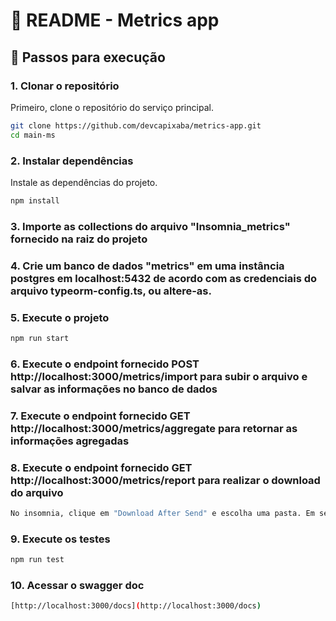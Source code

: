
# 📖 README - Metrics app


## 🔧 Passos para execução

### 1. Clonar o repositório
Primeiro, clone o repositório do serviço principal.

```bash
git clone https://github.com/devcapixaba/metrics-app.git
cd main-ms
```

### 2. Instalar dependências
Instale as dependências do projeto.

```bash
npm install
```

### 3. Importe as collections do arquivo "Insomnia_metrics" fornecido na raiz do projeto

### 4. Crie um banco de dados "metrics" em uma instância postgres em localhost:5432 de acordo com as credenciais do arquivo typeorm-config.ts, ou altere-as.

### 5. Execute o projeto 

```bash
npm run start
```

### 6. Execute o endpoint fornecido POST http://localhost:3000/metrics/import para subir o arquivo e salvar as informações no banco de dados

### 7. Execute o endpoint fornecido GET http://localhost:3000/metrics/aggregate para retornar as informações agregadas

### 8. Execute o endpoint fornecido GET http://localhost:3000/metrics/report para realizar o download do arquivo

```bash
No insomnia, clique em "Download After Send" e escolha uma pasta. Em seguida, clique em "Send and Download" para efetuar o download do buffer em formato xlsx.
```

### 9. Execute os testes 

```bash
npm run test
```

### 10. Acessar o swagger doc

```bash
[http://localhost:3000/docs](http://localhost:3000/docs)
```